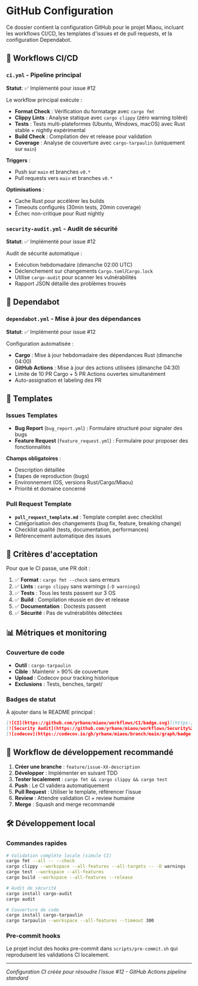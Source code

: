 # GitHub Configuration

Ce dossier contient la configuration GitHub pour le projet Miaou, incluant les workflows CI/CD, les templates d'issues et de pull requests, et la configuration Dependabot.

## 🔧 Workflows CI/CD

### `ci.yml` - Pipeline principal
**Statut**: ✅ Implémenté pour issue #12

Le workflow principal exécute :
- **Format Check** : Vérification du formatage avec `cargo fmt`
- **Clippy Lints** : Analyse statique avec `cargo clippy` (zéro warning toléré)
- **Tests** : Tests multi-plateformes (Ubuntu, Windows, macOS) avec Rust stable + nightly expérimental
- **Build Check** : Compilation dev et release pour validation
- **Coverage** : Analyse de couverture avec `cargo-tarpaulin` (uniquement sur `main`)

**Triggers** :
- Push sur `main` et branches `v0.*`
- Pull requests vers `main` et branches `v0.*`

**Optimisations** :
- Cache Rust pour accélérer les builds
- Timeouts configurés (30min tests, 20min coverage)
- Échec non-critique pour Rust nightly

### `security-audit.yml` - Audit de sécurité
**Statut**: ✅ Implémenté pour issue #12

Audit de sécurité automatique :
- Exécution hebdomadaire (dimanche 02:00 UTC)
- Déclenchement sur changements `Cargo.toml`/`Cargo.lock`
- Utilise `cargo-audit` pour scanner les vulnérabilités
- Rapport JSON détaillé des problèmes trouvés

## 🤖 Dependabot

### `dependabot.yml` - Mise à jour des dépendances
**Statut**: ✅ Implémenté pour issue #12

Configuration automatisée :
- **Cargo** : Mise à jour hebdomadaire des dépendances Rust (dimanche 04:00)
- **GitHub Actions** : Mise à jour des actions utilisées (dimanche 04:30)
- Limite de 10 PR Cargo + 5 PR Actions ouvertes simultanément
- Auto-assignation et labeling des PR

## 📝 Templates

### Issues Templates
- **Bug Report** (`bug_report.yml`) : Formulaire structuré pour signaler des bugs
- **Feature Request** (`feature_request.yml`) : Formulaire pour proposer des fonctionnalités

**Champs obligatoires** :
- Description détaillée
- Étapes de reproduction (bugs)
- Environnement (OS, versions Rust/Cargo/Miaou)
- Priorité et domaine concerné

### Pull Request Template
- **`pull_request_template.md`** : Template complet avec checklist
- Catégorisation des changements (bug fix, feature, breaking change)
- Checklist qualité (tests, documentation, performances)
- Référencement automatique des issues

## 🚦 Critères d'acceptation

Pour que le CI passe, une PR doit :
1. ✅ **Format** : `cargo fmt --check` sans erreurs
2. ✅ **Lints** : `cargo clippy` sans warnings (`-D warnings`)
3. ✅ **Tests** : Tous les tests passent sur 3 OS
4. ✅ **Build** : Compilation réussie en dev et release
5. ✅ **Documentation** : Doctests passent
6. ✅ **Sécurité** : Pas de vulnérabilités détectées

## 📊 Métriques et monitoring

### Couverture de code
- **Outil** : `cargo-tarpaulin`
- **Cible** : Maintenir > 90% de couverture
- **Upload** : Codecov pour tracking historique
- **Exclusions** : Tests, benches, target/

### Badges de statut
À ajouter dans le README principal :
```markdown
[![CI](https://github.com/yrbane/miaou/workflows/CI/badge.svg)](https://github.com/yrbane/miaou/actions/workflows/ci.yml)
[![Security Audit](https://github.com/yrbane/miaou/workflows/Security%20Audit/badge.svg)](https://github.com/yrbane/miaou/actions/workflows/security-audit.yml)
[![codecov](https://codecov.io/gh/yrbane/miaou/branch/main/graph/badge.svg)](https://codecov.io/gh/yrbane/miaou)
```

## 🔄 Workflow de développement recommandé

1. **Créer une branche** : `feature/issue-XX-description`
2. **Développer** : Implémenter en suivant TDD
3. **Tester localement** : `cargo fmt && cargo clippy && cargo test`
4. **Push** : Le CI validera automatiquement
5. **Pull Request** : Utiliser le template, référencer l'issue
6. **Review** : Attendre validation CI + review humaine
7. **Merge** : Squash and merge recommandé

## 🛠️ Développement local

### Commandes rapides
```bash
# Validation complète locale (simule CI)
cargo fmt --all -- --check
cargo clippy --workspace --all-features --all-targets -- -D warnings  
cargo test --workspace --all-features
cargo build --workspace --all-features --release

# Audit de sécurité
cargo install cargo-audit
cargo audit

# Couverture de code
cargo install cargo-tarpaulin
cargo tarpaulin --workspace --all-features --timeout 300
```

### Pre-commit hooks
Le projet inclut des hooks pre-commit dans `scripts/pre-commit.sh` qui reproduisent les validations CI localement.

---
*Configuration CI créée pour résoudre l'issue #12 - GitHub Actions pipeline standard*